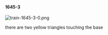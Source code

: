#### 1645-3
![train-1645-3-0.png](https://github.com/lil-lab/nlvr/raw/master/nlvr/train/images/56/train-1645-3-0.png "train-1645-3-0.png")

there are two yellow triangles touching the base